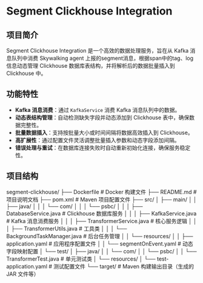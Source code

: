 # Segment Clickhouse Integration

## 项目简介
Segment Clickhouse Integration 是一个高效的数据处理服务，旨在从 Kafka 消息队列中消费 Skywalking agent 上报的segment消息，根据span中的tag、log信息动态管理 Clickhouse 数据库表结构，并将解析后的数据批量插入到 Clickhouse 中。

## 功能特性
- **Kafka 消息消费**：通过 `KafkaService` 消费 Kafka 消息队列中的数据。
- **动态表结构管理**：自动检测缺失字段并动态添加到 Clickhouse 表中，确保数据完整性。
- **批量数据插入**：支持按批量大小或时间间隔将数据高效插入到 Clickhouse。
- **高扩展性**：通过配置文件灵活调整批量插入参数和动态字段添加间隔。
- **错误处理与重试**：在数据库连接失败时自动重新初始化连接，确保服务稳定性。

## 项目结构
segment-clickhouse/
├── Dockerfile                     # Docker 构建文件
├── README.md                      # 项目说明文档
├── pom.xml                        # Maven 项目配置文件
├── src/
│   ├── main/
│   │   ├── java/
│   │   │   └── com/
│   │   │       └── psbc/
│   │   │           ├── DatabaseService.java       # Clickhouse 数据库服务
│   │   │           ├── KafkaService.java          # Kafka 消息消费服务
│   │   │           ├── TransformerService.java    # 核心服务逻辑
│   │   │           ├── TransformerUtils.java      # 工具类
│   │   │           └── BackgroundTaskManager.java # 后台任务管理
│   │   └── resources/
│   │       ├── application.yaml                   # 应用程序配置文件
│   │       └── segmentOnEvent.yaml                # 动态字段映射配置
│   └── test/
│       ├── java/
│       │   └── com/
│       │       └── psbc/
│       │           └── TransformerTest.java       # 单元测试类
│       └── resources/
│           └── test-application.yaml              # 测试配置文件
└── target/                         # Maven 构建输出目录（生成的 JAR 文件等）
